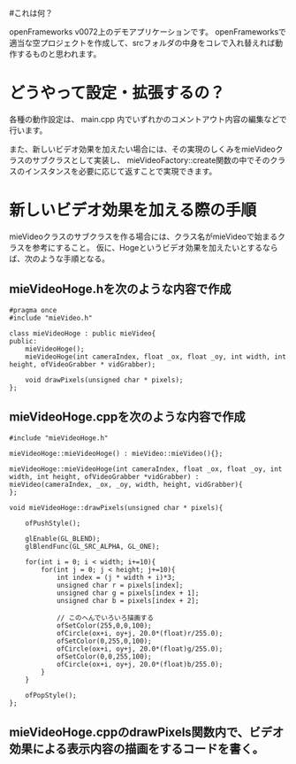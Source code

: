 #これは何？

openFrameworks v0072上のデモアプリケーションです。
openFrameworksで適当な空プロジェクトを作成して、srcフォルダの中身をコレで入れ替えれば動作するものと思われます。

# どうやって設定・拡張するの？

各種の動作設定は、 main.cpp 内でいずれかのコメントアウト内容の編集などで行います。

また、新しいビデオ効果を加えたい場合には、その実現のしくみをmieVideoクラスのサブクラスとして実装し、
mieVideoFactory::create関数の中でそのクラスのインスタンスを必要に応じて返すことで実現できます。

# 新しいビデオ効果を加える際の手順

mieVideoクラスのサブクラスを作る場合には、クラス名がmieVideoで始まるクラスを参考にすること。
仮に、Hogeというビデオ効果を加えたいとするならば、次のような手順となる。

## mieVideoHoge.hを次のような内容で作成

    #pragma once
    #include "mieVideo.h"

    class mieVideoHoge : public mieVideo{
    public:
        mieVideoHoge();
        mieVideoHoge(int cameraIndex, float _ox, float _oy, int width, int height, ofVideoGrabber * vidGrabber);

        void drawPixels(unsigned char * pixels);
    };

## mieVideoHoge.cppを次のような内容で作成

    #include "mieVideoHoge.h"

    mieVideoHoge::mieVideoHoge() : mieVideo::mieVideo(){};

    mieVideoHoge::mieVideoHoge(int cameraIndex, float _ox, float _oy, int width, int height, ofVideoGrabber *vidGrabber) :
    mieVideo(cameraIndex, _ox, _oy, width, height, vidGrabber){
    };

    void mieVideoHoge::drawPixels(unsigned char * pixels){

        ofPushStyle();
    
        glEnable(GL_BLEND);
        glBlendFunc(GL_SRC_ALPHA, GL_ONE);

        for(int i = 0; i < width; i+=10){
            for(int j = 0; j < height; j+=10){
                int index = (j * width + i)*3;
                unsigned char r = pixels[index];
                unsigned char g = pixels[index + 1];
                unsigned char b = pixels[index + 2];

                // このへんでいろいろ描画する
                ofSetColor(255,0,0,100);
                ofCircle(ox+i, oy+j, 20.0*(float)r/255.0);
                ofSetColor(0,255,0,100);
                ofCircle(ox+i, oy+j, 20.0*(float)g/255.0);
                ofSetColor(0,0,255,100);
                ofCircle(ox+i, oy+j, 20.0*(float)b/255.0);
            }
        }
    
        ofPopStyle();
    };

## mieVideoHoge.cppのdrawPixels関数内で、ビデオ効果による表示内容の描画をするコードを書く。


